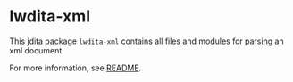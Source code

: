 # lwdita-xml

This jdita package `lwdita-xml` contains all files and modules for parsing an xml document.

For more information, see [README](../../README.md#Packages).
